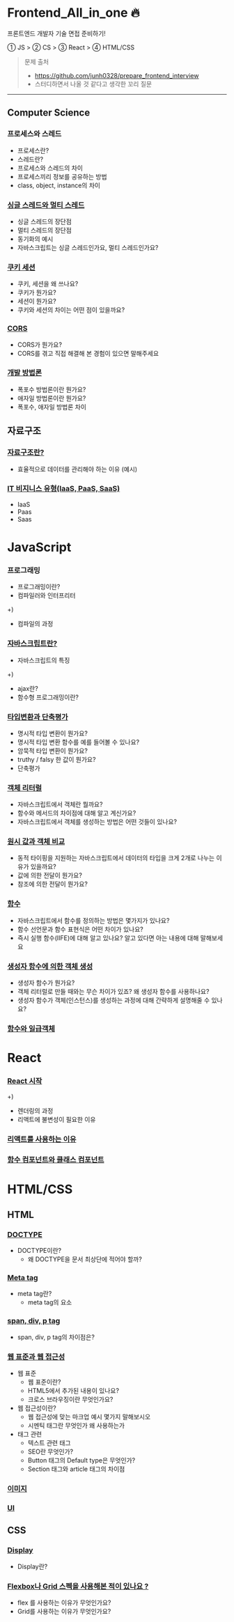 # Frontend_All_in_one 🔥

프론트엔드 개발자 기술 면접 준비하기!

① JS > ② CS > ③ React > ④ HTML/CSS

> 문제 출처
>
> - https://github.com/junh0328/prepare_frontend_interview
> - 스터디하면서 나올 것 같다고 생각한 꼬리 질문

---

## Computer Science

### 프로세스와 스레드

- 프로세스란?
- 스레드란?
- 프로세스와 스레드의 차이
- 프로세스끼리 정보를 공유하는 방법
- class, object, instance의 차이

### [싱글 스레드와 멀티 스레드](/ComputerScience/싱글스레드와멀티스레드.md)

- 싱글 스레드의 장단점
- 멀티 스레드의 장단점
- 동기화의 예시
- 자바스크립트는 싱글 스레드인가요, 멀티 스레드인가요?

### [쿠키 세션](/ComputerScience/쿠키%20세션.md)

- 쿠키, 세션을 왜 쓰나요?
- 쿠키가 뭔가요?
- 세션이 뭔가요?
- 쿠키와 세션의 차이는 어떤 점이 있을까요?

### [CORS](/ComputerScience/CORS.md)

- CORS가 뭔가요?
- CORS를 겪고 직접 해결해 본 경험이 있으면 말해주세요

### [개발 방법론](/ComputerScience/개발%20방법론.md)

- 폭포수 방법론이란 뭔가요?
- 애자일 방법론이란 뭔가요?
- 폭포수, 애자일 방법론 차이

## 자료구조

### [자료구조란?](/ComputerScience/Datatype.md)

- 효율적으로 데이터를 관리해야 하는 이유 (예시)

### [IT 비지니스 유형(IaaS, PaaS, SaaS)](</ComputerScience/IT%20비지니스%20유형(IaaS,%20PaaS,%20SaaS).md>)

- IaaS
- Paas
- Saas

# JavaScript

### 프로그래밍

- 프로그래밍이란?
- 컴파일러와 인터프리터

+)

- 컴파일의 과정

### [자바스크립트란?](/Javascript/자바스크립트란.md)

- 자바스크립트의 특징

+)

- ajax란?
- 함수형 프로그래밍이란?

### [타입변환과 단축평가](/Javascript/타입변환과%20단축평가.md)

- 명시적 타입 변환이 뭔가요?
- 명시적 타입 변환 함수를 예를 들어볼 수 있나요?
- 암묵적 타입 변환이 뭔가요?
- truthy / falsy 한 값이 뭔가요?
- 단축평가

### [객체 리터럴](/Javascript/객체%20리터럴.md)

- 자바스크립트에서 객체란 뭘까요?
- 함수와 메서드의 차이점에 대해 알고 계신가요?
- 자바스크립트에서 객체를 생성하는 방법은 어떤 것들이 있나요?

### [원시 값과 객체 비교](/Javascript/함수.md)

- 동적 타이핑을 지원하는 자바스크립트에서 데이터의 타입을 크게 2개로 나누는 이유가 있을까요?
- 값에 의한 전달이 뭔가요?
- 참조에 의한 전달이 뭔가요?

### [함수](/Javascript/객체%20리터럴.md)

- 자바스크립트에서 함수를 정의하는 방법은 몇가지가 있나요?
- 함수 선언문과 함수 표현식은 어떤 차이가 있나요?
- 즉시 실행 함수(IIFE)에 대해 알고 있나요? 알고 있다면 아는 내용에 대해 말해보세요

### [생성자 함수에 의한 객체 생성](/Javascript/생성자함수.md)

- 생성자 함수가 뭔가요?
- 객체 리터럴로 만들 때와는 무슨 차이가 있죠? 왜 생성자 함수를 사용하나요?
- 생성자 함수가 객체(인스턴스)를 생성하는 과정에 대해 간략하게 설명해줄 수 있나요?

### [함수와 일급객체](/Javascript/함수와%20일급객체.md)

# React

### [React 시작](/React/React-시작.md)

+)

- 렌더링의 과정
- 리액트에 불변성이 필요한 이유

### [리액트를 사용하는 이유](/React/리액트를%20사용하는%20이유.md)

### [함수 컴포넌트와 클래스 컴포넌트](./React/함수%20컴포넌트와%20클래스%20컴포넌트.md)

# HTML/CSS

## HTML

### [DOCTYPE](/HTMLCSS/Doctype.md)

- DOCTYPE이란?
  - 왜 DOCTYPE을 문서 최상단에 적어야 할까?

### [Meta tag](/HTMLCSS/Doctype.md)

- meta tag란?
  - meta tag의 요소

### [span, div, p tag](/HTMLCSS/태그.md)

- span, div, p tag의 차이점은?

### [웹 표준과 웹 접근성](./HTMLCSS/웹표준.md)

- 웹 표준
  - 웹 표준이란?
  - HTML5에서 추가된 내용이 있나요?
  - 크로스 브라우징이란 무엇인가요?
- 웹 접근성이란?
  - 웹 접근성에 맞는 마크업 예시 몇가지 말해보시오
  - 시멘틱 태그란 무엇인가 왜 사용하는가
- 태그 관련
  - 텍스트 관련 태그
  - SEO란 무엇인가?
  - Button 태그의 Default type은 무엇인가?
  - Section 태그와 article 태그의 차이점

### [이미지](./HTMLCSS/이미지.md)

### [UI](./HTMLCSS/UI.md)

## CSS

### [Display](/HTMLCSS/디스플레이.md)

- Display란?

### [Flexbox나 Grid 스펙을 사용해본 적이 있나요 ?](./HTMLCSS/Flex,Grid.md)

- flex 를 사용하는 이유가 무엇인가요?
- Grid를 사용하는 이유가 무엇인가요?
